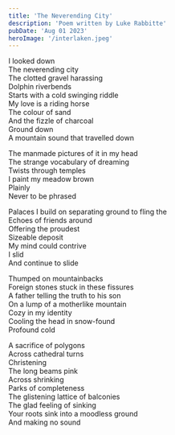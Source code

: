 ```yaml
---
title: 'The Neverending City'
description: 'Poem written by Luke Rabbitte'
pubDate: 'Aug 01 2023'
heroImage: '/interlaken.jpeg'
---
```


I looked down  
The neverending city  
The clotted gravel harassing  
Dolphin riverbends  
Starts with a cold swinging riddle  
My love is a riding horse  
The colour of sand  
And the fizzle of charcoal  
Ground down  
A mountain sound that travelled down  
  
The manmade pictures of it in my head  
The strange vocabulary of dreaming  
Twists through temples  
I paint my meadow brown  
Plainly  
Never to be phrased  
  
Palaces I build on separating ground to fling the  
Echoes of friends around  
Offering the proudest  
Sizeable deposit  
My mind could contrive  
I slid  
And continue to slide  
  
Thumped on mountainbacks  
Foreign stones stuck in these fissures  
A father telling the truth to his son  
On a lump of a motherlike mountain  
Cozy in my identity  
Cooling the head in snow-found  
Profound cold  
  
A sacrifice of polygons  
Across cathedral turns  
Christening  
The long beams pink  
Across shrinking  
Parks of completeness  
The glistening lattice of balconies  
The glad feeling of sinking  
Your roots sink into a moodless ground  
And making no sound  